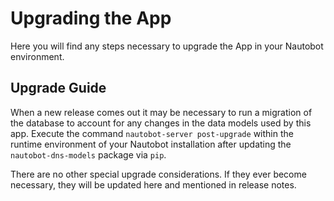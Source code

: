 # Upgrading the App

Here you will find any steps necessary to upgrade the App in your Nautobot environment.

## Upgrade Guide

When a new release comes out it may be necessary to run a migration of the database to account for any changes in the data models used by this app. Execute the command `nautobot-server post-upgrade` within the runtime environment of your Nautobot installation after updating the `nautobot-dns-models` package via `pip`.

There are no other special upgrade considerations. If they ever become necessary, they will be updated here and mentioned in release notes.

